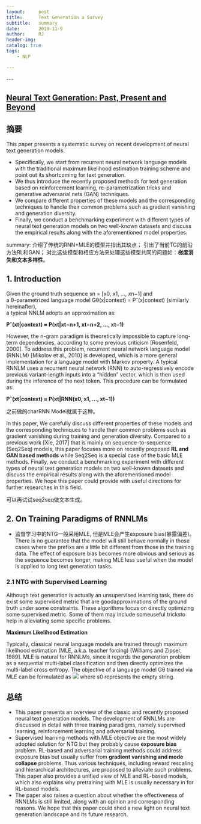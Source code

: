 ```yaml
---
layout:     post
title:      Text Generation a Survey 
subtitle:   summary
date:       2019-11-9
author:     RJ
header-img: 
catalog: true
tags:
    - NLP

---
```

<p id = "build"></p>
---

## [Neural Text Generation: Past, Present and Beyond](https://arxiv.org/pdf/1803.07133.pdf)

## 摘要
This paper presents a systematic survey on recent development of neural text generation models. 
- Specifically, we start from recurrent neural network language models with the traditional maximum likelihood estimation training scheme and point out its shortcoming for text generation. 
- We thus introduce the recently proposed methods for text generation based on reinforcement learning, re-parametrization tricks and generative adversarial nets (GAN) techniques. 
- We compare different properties of these models and the corresponding techniques to handle their common problems such as gradient vanishing and generation diversity. 
- Finally, we conduct a benchmarking experiment with different types of neural text generation models on two well-known datasets and discuss the empirical results along with the aforementioned model properties.

summary: 介绍了传统的RNN+MLE的模型并指出其缺点； 引出了当前TG的前沿方法RL和GAN； 对比这些模型和相应方法来处理这些模型共同的问题如：**梯度消失和文本多样性**。

## 1. Introduction
Given the ground truth sequence sn = [x0, x1, ..., xn−1] and <br>
a θ-parametrized language model Gθ(x|context) = Pˆ(x|context) (similarly hereinafter), <br>
a typical NNLM adopts an approximation as:<br>

**Pˆ(xt|context) ≈ P(xt|xt−n+1, xt−n+2, ..., xt−1)**

However, the n-gram paradigm is theoretically impossible to capture long-term dependencies, according to some previous criticism [Rosenfeld, 2000]. To address this problem, recurrent neural network language model (RNNLM) [Mikolov et al., 2010] is developed, which is a more general implementation for a language model with Markov property. A typical RNNLM uses a recurrent neural network (RNN) to auto-regressively encode previous variant-length inputs into a “hidden” vector, which is then used during the inference of the next token. This procedure can be formulated as:<br>

**Pˆ(xt|context) ≈ P(xt|RNN(x0, x1, ..., xt−1))** <br>

之前做的charRNN Model就属于这种。

In this paper,  We carefully discuss different properties of these models and the corresponding techniques to handle their common problems such as gradient vanishing during training and generation diversity. Compared to a previous work [Xie, 2017] that is mainly on sequence-to-sequence (Seq2Seq) models, this paper focuses more on recently proposed **RL and GAN based methods** while Seq2Seq is a special case of the basic MLE methods. Finally, we conduct a benchmarking experiment with different types of neural text generation models on two well-known datasets and discuss the empirical results along with the aforementioned model properties. We hope this paper could provide with useful directions for further researches in this field.

可以再试试seq2seq做文本生成。

## 2. On Training Paradigms of RNNLMs

- 监督学习中的NTG一般采用MLE, 但是MLE会产生exposure bias(暴露偏差)。
There is no guarantee that the model will still behave normally in those cases where the prefixs are a little bit different from those in the training data. The effect of exposure bias becomes more obvious and serious as the sequence becomes longer, making MLE less useful when the model is applied to long text generation tasks.

### 2.1 NTG with Supervised Learning
Although text generation is actually an unsupervised learning task, there do exist some supervised metric that are goodapproximations of the ground truth under some constraints. These algorithms focus on directly optimizing some supervised metric. Some of them may include someuseful tricksto help in alleviating some specific problems.

**Maximum Likelihood Estimation**

Typically, classical neural language models are trained through maximum likelihood estimation (MLE, a.k.a. teacher forcing) [Williams and Zipser, 1989]. MLE is natural for RNNLMs, since it regards the generation problem as a sequential multi-label classification and then directly optimizes the multi-label cross entropy. The objective of a language model Gθ trained via MLE can be formulated as
![](https://raw.githubusercontent.com/rejae/rejae.github.io/master/img/20191122TGMLE.jpg)
where s0 represents the empty string.

## 总结
- This paper presents an overview of the classic and recently proposed neural text generation models. The development of RNNLMs are discussed in detail with three training paradigms, namely supervised learning, reinforcement learning and adversarial training. 
- Supervised learning methods with MLE objective are the most widely adopted solution for NTG but they probably cause **exposure bias** problem. RL-based and adversarial training methods could address exposure bias but usually suffer from **gradient vanishing and mode collapse** problems. Thus various techniques, including reward rescaling and hierarchical architectures, are proposed
to alleviate such problems. This paper also provides a unified view of MLE and RL-based models, which also explains why pretraining with MLE is usually necessary in for RL-based models. 
- The paper also raises a question about whether the effectiveness of RNNLMs is still limited, along with an opinion and corresponding reasons. We hope that this paper could shed a new light on neural text generation landscape and its future research.
